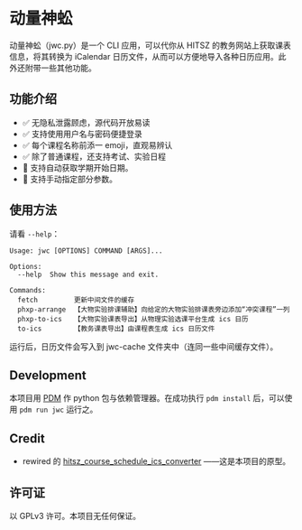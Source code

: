 # 动量神蚣

动量神蚣（jwc.py）是一个 CLI 应用，可以代你从 HITSZ 的教务网站上获取课表信息，将其转换为 iCalendar 日历文件，从而可以方便地导入各种日历应用。此外还附带一些其他功能。

## 功能介绍

- ✅ 无隐私泄露顾虑，源代码开放易读
- ✅ 支持使用用户名与密码便捷登录
- ✅ 每个课程名称前添一 emoji，直观易辨认
- ✅ 除了普通课程，还支持考试、实验日程
- 🚧 支持自动获取学期开始日期。
- 🚧 支持手动指定部分参数。

## 使用方法

请看 `--help`：

```
Usage: jwc [OPTIONS] COMMAND [ARGS]...

Options:
  --help  Show this message and exit.

Commands:
  fetch         更新中间文件的缓存
  phxp-arrange  【大物实验排课辅助】向给定的大物实验排课表旁边添加“冲突课程”一列
  phxp-to-ics   【大物实验课表导出】从物理实验选课平台生成 ics 日历
  to-ics        【教务课表导出】由课程表生成 ics 日历文件
```

运行后，日历文件会写入到 jwc-cache 文件夹中（连同一些中间缓存文件）。

## Development

本项目用 [PDM](https://pdm-project.org) 作 python 包与依赖管理器。在成功执行 ```pdm install``` 后，可以使用 ```pdm run jwc``` 运行之。

## Credit

- rewired 的 [hitsz_course_schedule_ics_converter](https://github.com/rewired-gh/hitsz_course_schedule_ics_converter/) ——这是本项目的原型。

## 许可证

以 GPLv3 许可。本项目无任何保证。
